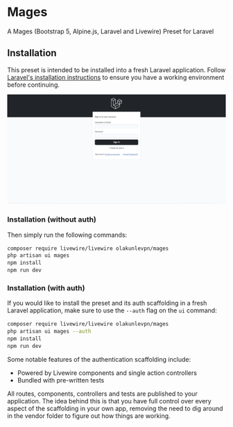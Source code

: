 # Mages
A Mages (Bootstrap 5, Alpine.js, Laravel and Livewire) Preset for Laravel

## Installation

This preset is intended to be installed into a fresh Laravel application. Follow [Laravel's installation instructions](https://laravel.com/docs/installation) to ensure you have a working environment before continuing.


![Login View](./Screenshot.png)


### Installation (without auth)

Then simply run the following commands:
```bash
composer require livewire/livewire olakunlevpn/mages
php artisan ui mages
npm install
npm run dev
```

### Installation (with auth)

If you would like to install the preset and its auth scaffolding in a fresh Laravel application, make sure to use the `--auth` flag on the `ui` command:

```bash
composer require livewire/livewire olakunlevpn/mages
php artisan ui mages --auth
npm install
npm run dev
```

Some notable features of the authentication scaffolding include:
- Powered by Livewire components and single action controllers
- Bundled with pre-written tests

All routes, components, controllers and tests are published to your application. The idea behind this is that you have full control over every aspect of the scaffolding in your own app, removing the need to dig around in the vendor folder to figure out how things are working.
